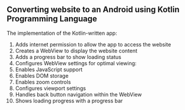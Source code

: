## Converting website to an Android using Kotlin Programming Language

The implementation of the Kotlin-written app: 

1. Adds internet permission to allow the app to access the website
2. Creates a WebView to display the website content
3. Adds a progress bar to show loading status
4. Configures WebView settings for optimal viewing:
5. Enables JavaScript support
6. Enables DOM storage
7. Enables zoom controls
8. Configures viewport settings
9. Handles back button navigation within the WebView
10. Shows loading progress with a progress bar
